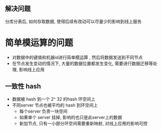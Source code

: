 ## 解决问题

分库分表后, 如何存取数据, 使得后续有改动可以尽量少的影响到线上服务

# 简单模运算的问题

- 对数据中的键值和机器id进行简单模运算 , 然后将数据发送到不同节点
- 在节点发生变动的情况下, 大量的数据位置都发生变化, 需要进行数据迁移等处理, 影响线上应用

## 一致性 hash

- 数据被 hash 到一个 2^ 32 的hash 环空间上
- 不同server 节点也被平均的 hash 到环空间上
    - 每个server 负责一块空间
    - 如果单个 server 挂掉, 影响的也只是此server上的数据
    - 新加节点, 只有一小部分环空间需要重新映射, 对线上应用的影响可控